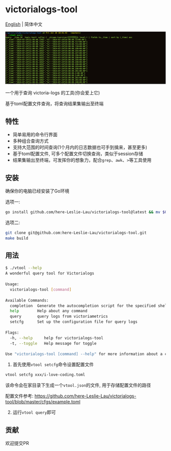 # victorialogs-tool
[English](https://github.com/here-Leslie-Lau/victorialogs-tool) | 简体中文

![image_01](image_01.jpg)

一个用于查询 victoria-logs 的工具(你会爱上它)

基于toml配置文件查询，将查询结果集输出至终端

## 特性

- 简单易用的命令行界面
- 多种组合查询方式
- 支持大范围的时间查询(1个月内的日志数据也可手到擒来，甚至更多)
- 基于toml配置文件, 可多个配置文件切换查询，类似于session存储
- 结果集输出至终端，可发挥你的想象力，配合`grep`、`awk`、`>`等工具使用

## 安装

确保你的电脑已经安装了Go环境

选项一:

```bash
go install github.com/here-Leslie-Lau/victorialogs-tool@latest && mv $GOPATH/bin/cmd $GOPATH/bin/vtool
```

选项二:

```bash
git clone git@github.com:here-Leslie-Lau/victorialogs-tool.git
make build
```

## 用法

```bash
$ ./vtool --help
A wonderful query tool for Victorialogs

Usage:
  victorialogs-tool [command]

Available Commands:
  completion  Generate the autocompletion script for the specified shell
  help        Help about any command
  query       query logs from victoriametrics
  setcfg      Set up the configuration file for query logs

Flags:
  -h, --help     help for victorialogs-tool
  -t, --toggle   Help message for toggle

Use "victorialogs-tool [command] --help" for more information about a command.
```

1. 首先使用`vtool setcfg`命令设置配置文件

```bash
vtool setcfg xxx/i-love-coding.toml
```

该命令会在家目录下生成一个`vtool.json`的文件, 用于存储配置文件的路径

配置文件参考: https://github.com/here-Leslie-Lau/victorialogs-tool/blob/master/cfgs/example.toml

2. 运行`vtool query`即可

## 贡献

欢迎提交PR
